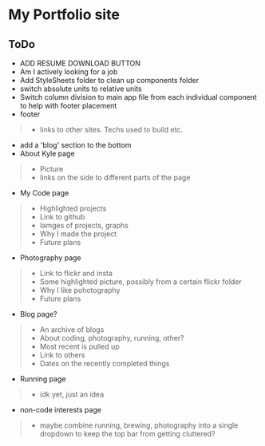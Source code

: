 # My Portfolio site

## ToDo
- ADD RESUME DOWNLOAD BUTTON
- Am I actively looking for a job
- Add StyleSheets folder to clean up components folder
- switch absolute units to relative units
- Switch column division to main app file from each individual component to help with footer placement
- footer
> - links to other sites. Techs used to build etc.
- add a 'blog' section to the bottom
- About Kyle page
> - Picture
> - links on the side to different parts of the page
- My Code page
> - Highlighted projects
> - Link to github
> - Iamges of projects, graphs
> - Why I made the project
> - Future plans
- Photography page
> - Link to flickr and insta
> - Some highlighted picture, possibly from a certain flickr folder
> - Why I like pohotography
> - Future plans
- Blog page?
> - An archive of blogs
> - About coding, photography, running, other?
> - Most recent is pulled up
> - Link to others
> - Dates on the recently completed things
- Running page
> - idk yet, just an idea
- non-code interests page
> - maybe combine running, brewing, photography into a single dropdown to keep the top bar from getting cluttered?
